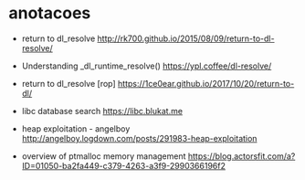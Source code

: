 # anotacoes

- return to dl_resolve
http://rk700.github.io/2015/08/09/return-to-dl-resolve/

- Understanding _dl_runtime_resolve()
https://ypl.coffee/dl-resolve/

- return to dl_resolve [rop]
https://1ce0ear.github.io/2017/10/20/return-to-dl/

- libc database search
https://libc.blukat.me

- heap exploitation - angelboy
http://angelboy.logdown.com/posts/291983-heap-exploitation

- overview of ptmalloc memory management
https://blog.actorsfit.com/a?ID=01050-ba2fa449-c379-4263-a3f9-2990366196f2
